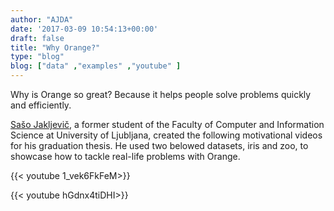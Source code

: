 ```yaml
---
author: "AJDA"
date: '2017-03-09 10:54:13+00:00'
draft: false
title: "Why Orange?"
type: "blog"
blog: ["data" ,"examples" ,"youtube" ]
---
```


Why is Orange so great? Because it helps people solve problems quickly and efficiently.

[Sašo Jakljevič](https://www.linkedin.com/in/saso-jakljevic-90252095/), a former student of the Faculty of Computer and Information Science at University of Ljubljana, created the following motivational videos for his graduation thesis. He used two belowed datasets, iris and zoo, to showcase how to tackle real-life problems with Orange.


{{< youtube 1_vek6FkFeM>}}


{{< youtube hGdnx4tiDHI>}}







